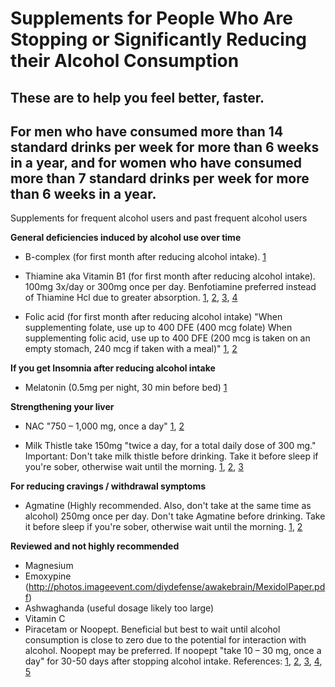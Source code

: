 # Supplements for People Who Are Stopping or Significantly Reducing their Alcohol Consumption

## These are to help you feel better, faster.

## For men who have consumed more than 14 standard drinks per week for more than 6 weeks in a year, and for women who have consumed more than 7 standard drinks per week for more than 6 weeks in a year.

Supplements for frequent alcohol users and past frequent alcohol users

**General deficiencies induced by alcohol use over time**

- B-complex (for first month after reducing alcohol intake). [1](https://academic.oup.com/alcalc/article/33/4/317/129640)

- Thiamine aka Vitamin B1 (for first month after reducing alcohol intake). 100mg 3x/day or 300mg once per day. Benfotiamine preferred instead of Thiamine Hcl due to greater absorption. [1](https://rebelem.com/should-you-prescribe-oral-thiamine-for-chronic-alcoholics/), [2](https://academic.oup.com/alcalc/article/31/4/421/145739), [3](https://pubs.niaaa.nih.gov/publications/arh27-2/134-142.htm), [4](https://examine.com/supplements/vitamin-b1/)

- Folic acid (for first month after reducing alcohol intake) "When supplementing folate, use up to 400 DFE (400 mcg folate)
When supplementing folic acid, use up to 400 DFE (200 mcg is taken on an empty stomach, 240 mcg if taken with a meal)" [1](https://www.nejm.org/doi/full/10.1056/NEJM197109232851301), [2](https://examine.com/supplements/folic-acid/)

**If you get Insomnia after reducing alcohol intake**

- Melatonin (0.5mg per night, 30 min before bed) [1](https://examine.com/supplements/melatonin/)

**Strengthening your liver**

- NAC "750 – 1,000 mg, once a day" [1](https://www.ncbi.nlm.nih.gov/pmc/articles/PMC4728225/), [2](https://examine.com/supplements/n-acetylcysteine/)

- Milk Thistle take 150mg "twice a day, for a total daily dose of 300 mg." Important: Don't take milk thistle before drinking. Take it before sleep if you're sober, otherwise wait until the morning. [1](https://journals.lww.com/jcge/Abstract/2003/10000/Silymarin_Retards_the_Progression_of.13.aspx), [2](https://www.ncbi.nlm.nih.gov/pmc/articles/PMC3959115/), [3](https://examine.com/supplements/milk-thistle/)

**For reducing cravings / withdrawal symptoms**

- Agmatine (Highly recommended. Also, don't take at the same time as alcohol) 250mg once per day. Don't take Agmatine before drinking. Take it before sleep if you're sober, otherwise wait until the morning. [1](https://www.sciencedirect.com/science/article/pii/S0166432899001278), [2](https://www.sciencedirect.com/science/article/pii/S009130570700233X)

**Reviewed and not highly recommended**

- Magnesium
- Emoxypine (http://photos.imageevent.com/diydefense/awakebrain/MexidolPaper.pdf)
- Ashwaghanda (useful dosage likely too large)
- Vitamin C
- Piracetam or Noopept. Beneficial but best to wait until alcohol consumption is close to zero due to the potential for interaction with alcohol. Noopept may be preferred. If noopept "take 10 – 30 mg, once a day" for 30-50 days after stopping alcohol intake. References: [1](https://journals.sagepub.com/doi/abs/10.1177/030006057800600508), [2](https://onlinelibrary.wiley.com/doi/abs/10.1111/j.1530-0277.1991.tb00610.x), [3](https://www.sciencedirect.com/science/article/pii/074183299400107O), [4](https://www.sciencedirect.com/science/article/pii/0741832995020500), [5](https://www.purenootropics.net/piracetam/piracetam-side-effects/piracetam-dangers-with-alcohol/)
